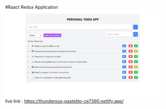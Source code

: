 #Raact Redux Application
![cover](cover.png)
<br/>
live link : https://thunderous-pastelito-ce7390.netlify.app/
